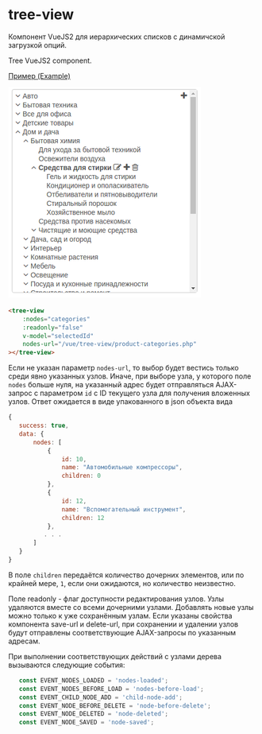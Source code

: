 # tree-view
Компонент VueJS2 для иерархических списков с динамичской загрузкой опций.

Tree VueJS2 component.

[Пример (Example)](http://insbor.ru/vue/tree-view/ "Component example")

![Пример (example)](https://raw.githubusercontent.com/va-fursenko/tree-view/master/example/tree-view-example.png "Пример (example)")

```html
<tree-view
    :nodes="categories"
    :readonly="false"
    v-model="selectedId"
    nodes-url="/vue/tree-view/product-categories.php"
></tree-view>
```

Если не указан параметр `nodes-url`, то выбор будет вестись только среди явно указанных узлов. 
Иначе, при выборе узла, у которого поле `nodes` больше нуля, на указанный адрес будет отправляться 
AJAX-запрос с параметром `id` с ID текущего узла для получения вложенных узлов. 
Ответ ожидается в виде упакованного в json объекта вида
 ```js
{
    success: true,
    data: {
        nodes: [
            {
                id: 10,
                name: "Автомобильные компрессоры",
                children: 0
            },
            {
                id: 12,
                name: "Вспомогательный инструмент",
                children: 12
            },
           . . .
        ] 
    }
}
```
В поле `children` передаётся количество дочерних элементов, или по крайней мере, `1`, если они ожидаются,
 но количество неизвестно.
 
 Поле readonly - флаг доступности редактирования узлов. Узлы удаляются вместе со всеми дочерними узлами. 
 Добавлять новые узлы можно только к уже сохранённым узлам. Если указаны свойства компонента save-url и
 delete-url, при сохранении и удалении узлов будут отправлены соответствующие AJAX-запросы по указанным адресам.
 
 При выполнении соответствующих действий с узлами дерева вызываются следующие события:
 ```js
    const EVENT_NODES_LOADED = 'nodes-loaded';
    const EVENT_NODES_BEFORE_LOAD = 'nodes-before-load';
    const EVENT_CHILD_NODE_ADD = 'child-node-add';
    const EVENT_NODE_BEFORE_DELETE = 'node-before-delete';
    const EVENT_NODE_DELETED = 'node-deleted';
    const EVENT_NODE_SAVED = 'node-saved';
```
